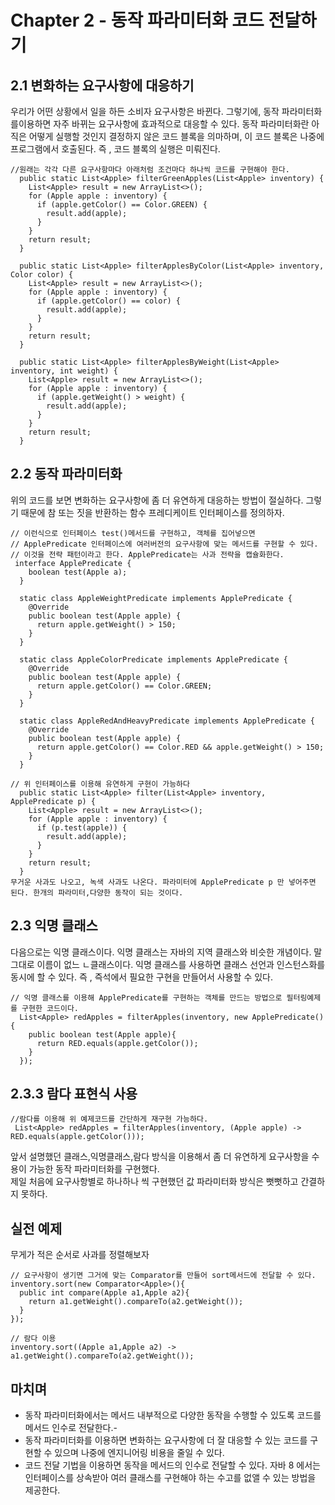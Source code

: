 # Chapter 2 - 동작 파라미터화 코드 전달하기   

## 2.1 변화하는 요구사항에 대응하기          
우리가 어떤 상황에서 일을 하든 소비자 요구사항은 바뀐다. 그렇기에, 동작 파라미터화를이용하면 자주 바뀌는 요구사항에 효과적으로 대응할 수 있다. 동작 파라미터화란 아직은 어떻게 실행할 것인지 결정하지 않은 코드 블록을 의마하며, 이 코드 블록은 나중에 프로그램에서 호출된다. 즉 , 코드 블록의 실행은 미뤄진다.     

```
//원래는 각각 다른 요구사항마다 아래처럼 조건마다 하나씩 코드를 구현해야 한다.
  public static List<Apple> filterGreenApples(List<Apple> inventory) {
    List<Apple> result = new ArrayList<>();
    for (Apple apple : inventory) {
      if (apple.getColor() == Color.GREEN) {
        result.add(apple);
      }
    }
    return result;
  }

  public static List<Apple> filterApplesByColor(List<Apple> inventory, Color color) {
    List<Apple> result = new ArrayList<>();
    for (Apple apple : inventory) {
      if (apple.getColor() == color) {
        result.add(apple);
      }
    }
    return result;
  }

  public static List<Apple> filterApplesByWeight(List<Apple> inventory, int weight) {
    List<Apple> result = new ArrayList<>();
    for (Apple apple : inventory) {
      if (apple.getWeight() > weight) {
        result.add(apple);
      }
    }
    return result;
  }
```

## 2.2 동작 파라미터화     
위의 코드를 보면 변화하는 요구사항에 좀 더 유연하게 대응하는 방법이 절실하다. 그렇기 때문에 참 또는 짓을 반환하는 함수 프레디케이트 인터페이스를 정의하자.     
```
// 이런식으로 인터페이스 test()메서드를 구현하고, 객체를 집어넣으면
// ApplePredicate 인터페이스에 여러버전의 요구사항에 맞는 메서드를 구현할 수 있다.
// 이것을 전략 패턴이라고 한다. ApplePredicate는 사과 전략을 캡슐화한다.
 interface ApplePredicate {
    boolean test(Apple a);
  }

  static class AppleWeightPredicate implements ApplePredicate {
    @Override
    public boolean test(Apple apple) {
      return apple.getWeight() > 150;
    }
  }

  static class AppleColorPredicate implements ApplePredicate {
    @Override
    public boolean test(Apple apple) {
      return apple.getColor() == Color.GREEN;
    }
  }

  static class AppleRedAndHeavyPredicate implements ApplePredicate {
    @Override
    public boolean test(Apple apple) {
      return apple.getColor() == Color.RED && apple.getWeight() > 150;
    }
  }
```

```
// 위 인터페이스를 이용해 유연하게 구현이 가능하다
  public static List<Apple> filter(List<Apple> inventory, ApplePredicate p) {
    List<Apple> result = new ArrayList<>();
    for (Apple apple : inventory) {
      if (p.test(apple)) {
        result.add(apple);
      }
    }
    return result;
  }
무거운 사과도 나오고, 녹색 사과도 나온다. 파라미터에 ApplePredicate p 만 넣어주면 된다. 한개의 파라미터,다양한 동작이 되는 것이다.
```
## 2.3 익명 클래스     
다음으로는 익명 클래스이다. 익명 클래스는 자바의 지역 클래스와 비슷한 개념이다. 말 그대로 이름이 없느 ㄴ클래스이다. 익명 클래스를 사용하면 클래스 선언과 인스턴스화를 동시에 할 수 있다. 즉 , 즉석에서 필요한 구현을 만들어서 사용할 수 있다.       

```
// 익명 클래스를 이용해 ApplePredicate를 구현하는 객체를 만드는 방법으로 필터링예제를 구현한 코드이다.
  List<Apple> redApples = filterApples(inventory, new ApplePredicate() {
    public boolean test(Apple apple){
      return RED.equals(apple.getColor());
    }
  });
```

## 2.3.3 람다 표현식 사용    
```
//람다를 이용해 위 예제코드를 간단하게 재구현 가능하다.
 List<Apple> redApples = filterApples(inventory, (Apple apple) -> RED.equals(apple.getColor()));
```


앞서 설명했던 클래스,익명클래스,람다 방식을 이용해서 좀 더 유연하게 요구사항을 수용이 가능한 동작 파라미터화를 구현했다.    
제일 처음에 요구사항별로 하나하나 씩 구현했던 값 파라미터화 방식은 뻣뻣하고 간결하지 못하다.   
 
## 실전 예제     

무게가 적은 순서로 사과를 정렬해보자      
```
// 요구사항이 생기면 그거에 맞는 Comparator를 만들어 sort메서드에 전달할 수 있다.
inventory.sort(new Comparator<Apple>(){
  public int compare(Apple a1,Apple a2){
    return a1.getWeight().compareTo(a2.getWeight());
  }
});

// 람다 이용
inventory.sort((Apple a1,Apple a2) -> a1.getWeight().compareTo(a2.getWeight());
```

## 마치며     
- 동작 파라미터화에서는 메서드 내부적으로 다양한 동작을 수행할 수 있도록 코드를 메서드 인수로 전달한다.-   
- 동작 파라미터화를 이용하면 변화하는 요구사항에 더 잘 대응할 수 있는 코드를 구현할 수 있으며 나중에 엔지니어링 비용을 줄일 수 있다.    
- 코드 전달 기법을 이용하면 동작을 메서드의 인수로 전달할 수 있다. 자바 8 에서는 인터페이스를 상속받아 여러 클래스를 구현해야 하는 수고를 없앨 수 있는 방법을 제공한다.    
